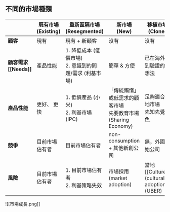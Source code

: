## 不同的市場種類

|                   | **既有市場 (Existing)** | **重新區隔市場 (Resegmented)**                | **新市場 (New)**                                | **移植市場 (Clone)**                    |
| ----------------- | ------------------- | --------------------------------------- | -------------------------------------------- | ----------------------------------- |
| **顧客**            | 現有                  | 現有 + 新顧客                                | 沒有                                           | 沒有                                  |
| **顧客需求[[Needs]]** | 產品性能                | 1. 降低成本 (低價市場) <br> 2. 意識到的問題/需求 (利基市場) | 簡單 & 方便                                      | 已在海外得到驗證的新想法                        |
| **產品性能**          | 更好、 更快              | 1. 低價產品 (小米) <br> 2. 利基市場 (IPC)         | 「傳統懶惰」或低需求的顧客市場<br> 先要教育市場 (Sharing Economy) | 足夠適合當地市場<br> 先知先覺角色                 |
| **競爭**            | 目前市場佔有者             | 目前市場佔有者                                 | non-consumption + 其他新創公司                     | 無，外國創始公司                            |
| **風險**            | 目前市場佔有者             | 1. 目前市場佔有者<br> 2. 利基策略失效                | 市場採用 (market adoption)                       | 當地[[Culture]] (cultural adoption) (UBER) |

![[市場成長.png]]